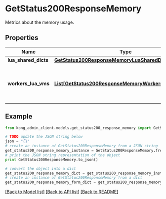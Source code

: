 # GetStatus200ResponseMemory

Metrics about the memory usage.

## Properties

Name | Type | Description | Notes
------------ | ------------- | ------------- | -------------
**lua_shared_dicts** | [**GetStatus200ResponseMemoryLuaSharedDicts**](GetStatus200ResponseMemoryLuaSharedDicts.md) |  | [optional] 
**workers_lua_vms** | [**List[GetStatus200ResponseMemoryWorkersLuaVmsInner]**](GetStatus200ResponseMemoryWorkersLuaVmsInner.md) | An array with all workers of the Kong node, each entry contains a &#x60;http_allocated_gc&#x60; string and a &#x60;pid&#x60;. | [optional] 

## Example

```python
from kong_admin_client.models.get_status200_response_memory import GetStatus200ResponseMemory

# TODO update the JSON string below
json = "{}"
# create an instance of GetStatus200ResponseMemory from a JSON string
get_status200_response_memory_instance = GetStatus200ResponseMemory.from_json(json)
# print the JSON string representation of the object
print GetStatus200ResponseMemory.to_json()

# convert the object into a dict
get_status200_response_memory_dict = get_status200_response_memory_instance.to_dict()
# create an instance of GetStatus200ResponseMemory from a dict
get_status200_response_memory_form_dict = get_status200_response_memory.from_dict(get_status200_response_memory_dict)
```
[[Back to Model list]](../README.md#documentation-for-models) [[Back to API list]](../README.md#documentation-for-api-endpoints) [[Back to README]](../README.md)


